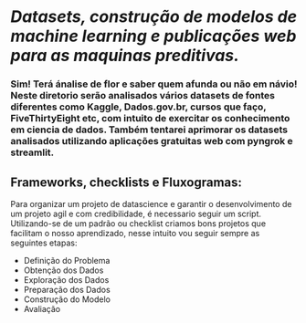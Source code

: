 # ***Datasets, construção de modelos de machine learning e publicações web para as maquinas preditivas.*** 

### Sim! Terá ánalise de flor e saber quem afunda ou não em návio! Neste diretorio serão analisados vários datasets de fontes diferentes como Kaggle, Dados.gov.br, cursos que faço, FiveThirtyEight etc, com intuito de exercitar os conhecimento em ciencia de dados. Também tentarei aprimorar os datasets analisados utilizando aplicações gratuitas web com pyngrok e streamlit. 

## Frameworks, checklists e Fluxogramas:
Para organizar um projeto de datascience e garantir o desenvolvimento de um projeto agil e
com credibilidade, é necessario seguir um script. Utilizando-se de um padrão ou checklist criamos bons projetos que facilitam o nosso aprendizado, 
nesse intuito vou seguir sempre as seguintes etapas:

* Definição do Problema
* Obtenção dos Dados
* Exploração dos Dados
* Preparação dos Dados
* Construção do Modelo
* Avaliação

